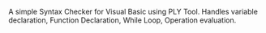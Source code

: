 A simple Syntax Checker for Visual Basic using PLY Tool.
Handles variable declaration, Function Declaration, While Loop, Operation evaluation.
